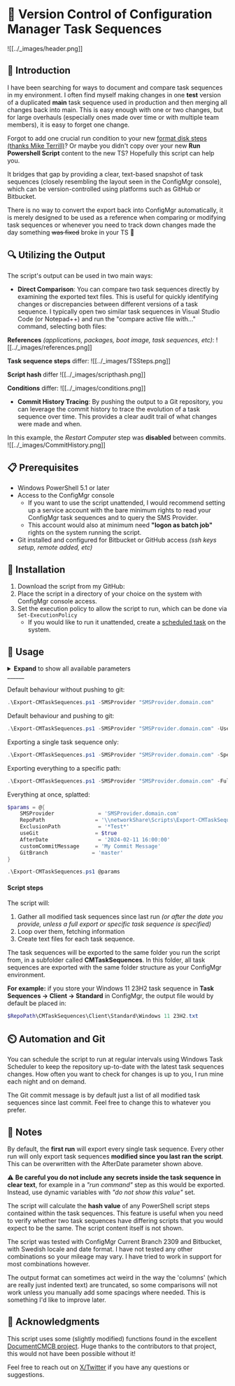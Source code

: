 # 📜 Version Control of Configuration Manager Task Sequences

![[../_images/header.png]]
## 🌟 Introduction

I have been searching for ways to document and compare task sequences in my environment. I often find myself making changes in one **test** version of a duplicated **main** task sequence used in production and then merging all changes back into main. This is easy enough with one or two changes, but for large overhauls (especially ones made over time or with multiple team members), it is easy to forget one change. 

Forgot to add one crucial run condition to your new [format disk steps (thanks Mike Terrill)](https://2pintsoftware.com/news/details/format-and-partition-disk---a-reusable-ts-module)? Or maybe you didn't copy over your new **Run Powershell Script** content to the new TS? Hopefully this script can help you.

It bridges that gap by providing a clear, text-based snapshot of task sequences (closely resembling the layout seen in the ConfigMgr console), which can be version-controlled using platforms such as GitHub or Bitbucket.

There is no way to convert the export back into ConfigMgr automatically, it is merely designed to be used as a reference when comparing or modifying task sequences or whenever you need to track down changes made the day something ~~was fixed~~ broke in your TS 🙂

## 🔍 Utilizing the Output

The script's output can be used in two main ways:

- **Direct Comparison**: You can compare two task sequences directly by examining the exported text files. This is useful for quickly identifying changes or discrepancies between different versions of a task sequence. I typically open two similar task sequences in Visual Studio Code (or Notepad++) and run the "compare active file with..." command, selecting both files:

**References** *(applications, packages, boot image, task sequences, etc)*:
![[../_images/references.png]]

**Task sequence steps** differ:
![[../_images/TSSteps.png]]

**Script hash** differ
![[../_images/scripthash.png]]

**Conditions** differ:
![[../_images/conditions.png]]
- **Commit History Tracing**: By pushing the output to a Git repository, you can leverage the commit history to trace the evolution of a task sequence over time. This provides a clear audit trail of what changes were made and when.

In this example, the *Restart Computer* step was **disabled** between commits.
![[../_images/CommitHistory.png]]

## 📋 Prerequisites

- Windows PowerShell 5.1 or later
- Access to the ConfigMgr console
    - If you want to use the script unattended, I would recommend setting up a service account with the bare minimum rights to read your ConfigMgr task sequences and to query the SMS Provider. 
    - This account would also at minimum need **"logon as batch job"** rights on the system running the script.
- Git installed and configured for Bitbucket or GitHub access *(ssh keys setup, remote added, etc)*

## 💾 Installation

1. Download the script from my GitHub: 
2. Place the script in a directory of your choice on the system with ConfigMgr console access.
3. Set the execution policy to allow the script to run, which can be done via `Set-ExecutionPolicy`
    * If you would like to run it unattended, create a [scheduled task](https://lazyadmin.nl/powershell/how-to-create-a-powershell-scheduled-task/) on the system.

## 🚀 Usage
<details>
<summary><b>Expand</b> to show all available parameters</summary>

- **SMSProvider**: The mandatory parameter for the SMS provider's fully qualified domain name (FQDN). It is necessary for accessing task sequence data in ConfigMgr.
- **RepoPath**: An optional string parameter representing the local path to your Git repository. By default, it is set to the directory from where the script is executed.
- **OutputPath**: This optional string parameter determines the output directory for the exported task sequences. It defaults to a folder joined with `RepoPath` as its child path and named `CMTaskSequences`.
- **ExclusionPath**: This parameter can either be a single string or an array of strings separated by commas. It allows you to exclude certain task sequences from export based on the paths where they are found within ConfigMgr. Exclusions can include wildcards (*) for more flexible exclusion criteria.
- **FullExport**: This is a switch parameter that enables or disables the full export of all task sequences. When set, it ignores any previous export dates and exports every task sequence found in ConfigMgr.
- **SpecificTaskSequence**: Another switch parameter that allows you to export a specific task sequence rather than using the "last run" date for determining which task sequences should be exported. This overrides the `FullExport` and `AfterDate` parameters when set.
- **AfterDate**: This optional DateTime parameter lets you specify a specific date after which any modifications made to the task sequences will be exported. The default value is the current date minus seven days, and it allows you to override the "last run" date functionality for more control over what gets exported.
- **UseGit**: This switch parameter determines whether to push the changes to a Git repository after the task sequences have been exported. By default, it is set to false.
- **CustomCommitMessage**: A string parameter that sets the commit message for the Git repository when the `UseGit` flag is set to true. If you don't specify a custom commit message, it will automatically generate one with a list of all task sequences exported in this run.
- **GitBranch**: This optional string parameter specifies the branch within your Git repository where the changes should be pushed. By default, it is set to 'main'.
</details>
______

Default behaviour without pushing to git:

```Powershell
.\Export-CMTaskSequences.ps1 -SMSProvider "SMSProvider.domain.com"
```

Default behaviour and pushing to git:

```powershell
.\Export-CMTaskSequences.ps1 -SMSProvider "SMSProvider.domain.com" -UseGit
```

Exporting a single task sequence only:
```powershell
.\Export-CMTaskSequences.ps1 -SMSProvider "SMSProvider.domain.com" -SpecificTaskSequence "Windows 10 (23H2)"
```
Exporting everything to a specific path:
```powershell
.\Export-CMTaskSequences.ps1 -SMSProvider "SMSProvider.domain.com" -FullExport -OutputPath "C:\ConfigMgrTools\CMTaskSequences"
```
Everything at once, splatted:
```powershell
$params = @{
    SMSProvider              = 'SMSProvider.domain.com'
    RepoPath                = '\\networkShare\Scripts\Export-CMTaskSequences'
    ExclusionPath            = '*Test*'
    useGit                  = $true
    AfterDate                = '2024-02-11 16:00:00'
    customCommitMessage     = 'My Commit Message'
    GitBranch              = 'master'
}

.\Export-CMTaskSequences.ps1 @params
```

#### Script steps
The script will:
1. Gather all modified task sequences since last run *(or after the date you provide, unless a full export or specific task sequence is specified)*
2. Loop over them, fetching information 
3. Create text files for each task sequence. 

The task sequences will be exported to the same folder you run the script from, in a subfolder called **CMTaskSequences**. In this folder, all task sequences are exported with the same folder structure as your ConfigMgr environment. 

**For example:** if you store your Windows 11 23H2 task sequence in **Task Sequences -> Client -> Standard** in ConfigMgr, the output file would by default be placed in:

```powershell
$RepoPath\CMTaskSequences\Client\Standard\Windows 11 23H2.txt
```

## ⏲️ Automation and Git
You can schedule the script to run at regular intervals using Windows Task Scheduler to keep the repository up-to-date with the latest task sequences changes. How often you want to check for changes is up to you, I run mine each night and on demand. 

The Git commit message is by default just a list of all modified task sequences since last commit. Feel free to change this to whatever you prefer.

## 💬 Notes
By default, the **first run** will export every single task sequence. Every other run will only export task sequences **modified since you last ran the script**. This can be overwritten with the AfterDate parameter shown above.

⚠️ **Be careful you do not include any secrets inside the task sequence in clear text**, for example in a *"run command"* step as this would be exported. Instead, use dynamic variables with *"do not show this value"* set. 

The script will calculate the **hash value** of any PowerShell script steps contained within the task sequences. This feature is useful when you need to verify whether two task sequences have differing scripts that you would expect to be the same. The script content itself is not shown.

The script was tested with ConfigMgr Current Branch 2309 and Bitbucket, with Swedish locale and date format. I have not tested any other combinations so your mileage may vary. I have tried to work in support for most combinations however.

The output format can sometimes act weird in the way the 'columns' (which are really just indented text) are truncated, so some comparisons will not work unless you manually add some spacings where needed. This is something I'd like to improve later.

## 👏 Acknowledgments
This script uses some (slightly modified) functions found in the excellent [DocumentCMCB project](https://github.com/paulwetter/DocumentConfigMgrCB). Huge thanks to the contributors to that project, this would not have been possible without it!

Feel free to reach out on [X/Twitter](https://twitter.com/roenlond) if you have any questions or suggestions.